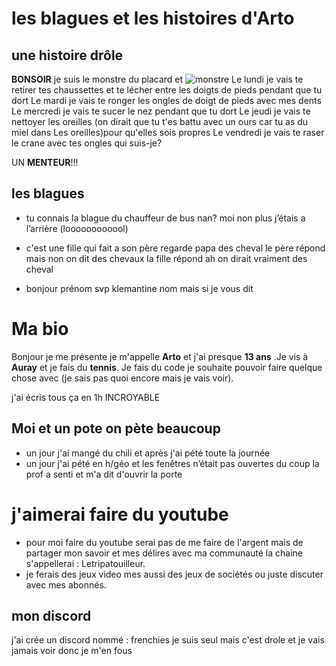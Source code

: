 # les blagues et les histoires d'Arto

## une histoire drôle



**BONSOIR** je suis le monstre du placard et
![monstre](https://img.bfmtv.com/c/1256/708/419/03ab86d497e615c9b47558828b21d.jpeg)
Le lundi je vais te retirer tes chaussettes et te lécher entre les doigts de pieds pendant que tu dort
Le mardi je vais te ronger les ongles de doigt de pieds avec mes dents
Le mercredi je vais te sucer le nez pendant que tu dort
Le jeudi je vais te nettoyer les oreilles (on dirait que tu t'es battu avec un ours car tu as du miel dans
Les oreilles)pour qu'elles sois propres
Le vendredi je vais te raser le crane avec tes ongles
qui suis-je?

UN **MENTEUR**!!!


## les blagues


- tu connais la blague du chauffeur de bus nan? moi non plus j’étais a l’arrière (loooooooooool)

- c'est une fille qui fait a son père regarde papa des cheval le père répond mais non on dit des chevaux la fille répond
ah on dirait vraiment des cheval

- bonjour prénom svp klemantine nom mais si je vous dit



# Ma bio

Bonjour je me présente je m'appelle **Arto** et j'ai presque **13 ans** .Je vis à **Auray**
et je fais du **tennis**.
Je fais du code je souhaite pouvoir faire quelque chose avec (je sais pas quoi encore mais je vais voir).

j'ai écris tous ça en 1h INCROYABLE

## Moi et un pote on pète beaucoup

- un jour j'ai mangé du chili et après j'ai pété toute la journée
- un jour j'ai pété en h/géo et les fenêtres n’était pas ouvertes du coup la prof a senti
et m'a dit d'ouvrir la porte

# j'aimerai faire du youtube

- pour moi faire du youtube serai pas de me faire de l'argent mais de partager
mon savoir et mes délires avec ma communauté la chaine s'appellerai :
Letripatouilleur.
- je ferais des jeux  video mes aussi des jeux de sociétés ou juste discuter avec mes abonnés.

## mon discord

j'ai crée un discord nommé : frenchies
je suis seul mais c'est drole et je vais jamais voir donc je m'en fous
